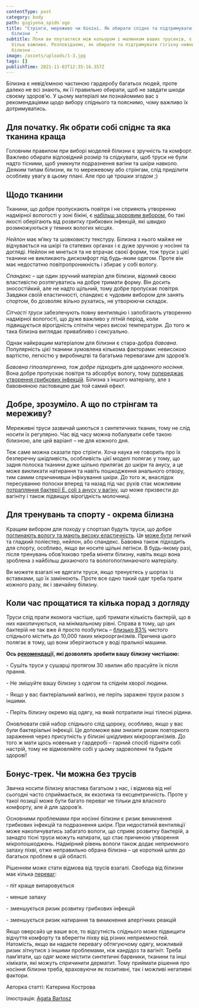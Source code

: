 ```yaml
---
contentType: post
category: body
path: gigiyena_spidn`ogo
title: "Стрінги, мереживо чи бікіні. Як обирати спіднє та підтримувати гігієну
  білизни  "
subtitle: Поки ви плутаєтеся між кольором і малюнком ваших трусиків, є дещо
  більш важливе. Розповідаємо, як обирати та підтримувати гігієну нижньої
  білизни .
image: /assets/uploads/1-3.jpg
tags: []
publishTime: 2021-11-03T12:35:16.357Z
---
```

<!--StartFragment-->

Білизна є невід’ємною частиною гардеробу багатьох людей, проте далеко не всі знають, як її правильно обирати, щоб не завдати шкоди своєму здоров’ю. У цьому матеріалі ми познайомимо вас з рекомендаціями щодо вибору спіднього та пояснимо, чому важливо їх дотримуватись.

<!--EndFragment-->

<!--StartFragment-->

## Для початку. Як обрати собі спіднє та яка тканина краща

Головним правилом при виборі моделей білизни є зручність та комфорт. Важливо обирати відповідний розмір та слідкувати, щоб труси не були надто тісними, щоб уникнути подразнення вагіни та шкіри навколо. Деяким типам білизни, як то мережевому або стрінгам, слід приділити особливу увагу в цьому плані. Але про це трошки згодом ;)

## Щодо тканини

Тканини, що добре пропускають повітря і не сприяють утворенню надмірної вологості у зоні бікіні, є [набільш здоровим вибором](http://article.scinursingresearch.com/pdf/ajnr-6-6-11.pdf), бо такі якості оберігають від розвитку грибкових інфекцій, які швидко розмножуються у темних вологих місцях.

*Нейлон* має м’яку та шовковисту текстуру. Білизна з нього майже не відчувається на шкірі та статевих органах і є дуже зручною у носінні та догляді. Нейлон не мнеться та не втрачає своєї форми, тож труси з цієї тканини не викликають дискомфорт під будь-яким одягом. Проте він має недостатню повітропроникність і збирає у собі вологу.

*Спандекс* – ще один зручний матеріал для білизни, відомий своєю властивістю розтягуватись на добре тримати форму. Він досить зносостійкий, але не надто щільний, тому добре пропускає повітря. Завдяки своїй еластичності, спандекс є чудовим вибором для занять спортом, бо дозволяє вільно рухатись, не утворюючи складок.

*Сітчасті труси* забезпечують повну вентиляцію і запобігають утворенню надмірної вологості, що дуже важливо у літній період, коли підвищується вірогідність спітніти через високі температури. До того ж така білизна виглядає привабливо і сексуально.

Однак найкращим матеріалом для білизни є стара-добра *бавовна*. Популярність цієї тканини зумовлена кількома факторами: невисокою вартістю, легкістю у виробництві та багатьма перевагами для здоров’я.

*Бавовна гіпоалергенна, тож добре підходить для щоденного носіння*. Вона добре пропускає повітря та абсорбує вологу, тому [попереджає утворення грибкових інфекцій](https://www.everydayhealth.com/yeast-infection/guide/prevention/). Білизна з іншого матеріалу, але з бавовняною ластовицею дає той самий ефект.

## Добре, зрозуміло. А що по стрінгам та мереживу?

Мереживні труси зазвичай шиються з синтетичних тканин, тому не слід носити їх регулярно. Час від часу можна побалувати себе такою білизною, але цей варіант – не для кожного дня.

Теж саме можна сказати про стрінги. Хоча наука не говорить про їх безперечну шкідливість, особливість цієї моделі полягає у тому, що задня полоска тканини дуже щільно прилягає до шкіри та анусу, а це може викликати натирання та навіть пошкодження анального отвору, тим самим спричинивши інфікування шкіри. До того ж, внаслідок пересуванню полоски вперед та назад під час рухів стає можливим [потрапляння бактерії E. coli з анусу у вагіну](https://www.everydayhealth.com/skin-beauty/women-who-wear-thongs/), що може призвести до вагініту і також підвищує вірогідність молочниці.

## Для тренувань та спорту - окрема білизна 

Кращим вибором для походу у спортзал будуть труси, що добре [поглинають вологу та мають високу еластичність](https://www.popsugar.com/fitness/should-you-wear-underwear-when-working-out-47672731). Це [може бути](https://pubmed.ncbi.nlm.nih.gov/9243163/) легкий та гладкий поліестер, нейлон, або спандекс. Бавовна також підходить для спорту, особливо, якщо ви носите щільні легінси. В будь-якому разі, після тренувань обов’язково треба міняти білизну, навіть якщо вона зроблена з найбільш дихаючого та вологопоглинаючого матеріалу.

Ви можете взагалі не вдягати труси, якщо тренуєтесь у шортах із вставками, що їх замінюють. Проте все одно такий одяг треба прати кожного разу, як і звичайну білизну.

## Коли час прощатися та кілька порад з догляду

Труси слід прати якомога частіше, щоб тримати кількість бактерій, що в них накопичуються, на мінімальному рівні. Справа в тому, що цих бактерій не так вже й просто позбутись – [близько 83%](https://abcnews.go.com/Health/Wellness/washing-machines-loaded-bacteria-dirty-clothes/story?id=10751420) чистого спіднього містить до 10,000 таких мікроорганізмів. Причина цього полягає в тому, що вони зберігаються у воді пральної машини.

**Ось р[екомендаці](https://www.healthline.com/health/womens-health/underwear-hygiene#7.-Consider-replacing-your-underwear-every-year)ї, які дозволять зробити вашу білизну чистішою:**

\- Сушіть труси у сушарці протягом 30 хвилин або прасуйте їх після прання.

\- Не змішуйте вашу білизну з одягом та спіднім хворої людини.

\- Якщо у вас бактеріальний вагіноз, не періть заражені труси разом з іншими.

\- Періть білизну окремо від одягу, на який потрапили інші тілесні рідини.

Оновлювати свій набор спіднього слід щороку, особливо, якщо у вас були бактеріальні інфекції. Це допоможе вам знизити ризик повторного зараження через присутність у білизні шкідливих мікроорганізмів. До того ж мати щось новеньке у гардеробі – гарний спосіб підняти собі настрій, тому не відмовляйте собі у цьому задоволенні та будьте здорові!

## **Бонус-трек. Чи можна без трусів** 

Звичка носити білизну властива багатьом з нас, і відмова від неї сьогодні часто сприймається, як екзотика та ексцентричність. Проте у такої позиції може бути багато переваг не тільки для власного комфорту, але й для здоров’я.

Основними проблемами при носінні білизни є ризик виникнення грибкових інфекцій та подразнення шкіри. При недостатній вентиляції може накопичуватись забагато вологи, що сприяє розвитку бактерій, а занадто тісні труси можуть натирати, що стає причиною утворення мікропошкоджень. Надмірний рівень вологи також додає неприємного запаху піхві, отже неправильно обрана білизна – це короткий шлях до багатьох проблем в цій області.

Рішенням може стати відмова від трусів взагалі. Свобода від білизни має кілька [переваг](https://www.healthline.com/health/going-commando-men#benefits):

\- піт краще випаровується

\- менше запаху

\- зменшується ризик розвитку грибкових інфекцій

\- зменшується ризик натирання та виникнення алергічних реакцій

Якщо оверсайз це ваше все, то відсутність спіднього може підвищити відчуття комфорту та вберегти піхву від різних неприємностей. Натомість, якщо ви надаєте перевагу обтягуючому одягу, можливий ризик зітнутися з іншими проблемами, ніж кандідоз та вагініт. Треба пам’ятати, що одяг може містити синтетичні барвники, тканини та інші хімікати, які можуть спричинити дерматит. Тому приймати рішення про носіння білизни треба, враховуючи як позитивні, так і можливі негативні фактори.

<!--EndFragment-->

Авторка статті: Катерина Кострова

Ілюстрація: [Agata Bartosz](https://www.agabartosz.com)[](https://www.instagram.com/agabartosz/)